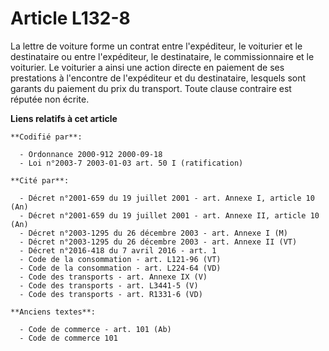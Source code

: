 # Article L132-8

La lettre de voiture forme un contrat entre l'expéditeur, le voiturier et le destinataire ou entre l'expéditeur, le
destinataire, le commissionnaire et le voiturier. Le voiturier a ainsi une action directe en paiement de ses prestations à
l'encontre de l'expéditeur et du destinataire, lesquels sont garants du paiement du prix du transport. Toute clause contraire
est réputée non écrite.

**Liens relatifs à cet article**

	**Codifié par**:

	  - Ordonnance 2000-912 2000-09-18
	  - Loi n°2003-7 2003-01-03 art. 50 I (ratification)

	**Cité par**:

	  - Décret n°2001-659 du 19 juillet 2001 - art. Annexe I, article 10 (An)
	  - Décret n°2001-659 du 19 juillet 2001 - art. Annexe II, article 10 (An)
	  - Décret n°2003-1295 du 26 décembre 2003 - art. Annexe I (M)
	  - Décret n°2003-1295 du 26 décembre 2003 - art. Annexe II (VT)
	  - Décret n°2016-418 du 7 avril 2016 - art. 1
	  - Code de la consommation - art. L121-96 (VT)
	  - Code de la consommation - art. L224-64 (VD)
	  - Code des transports - art. Annexe IX (V)
	  - Code des transports - art. L3441-5 (V)
	  - Code des transports - art. R1331-6 (VD)

	**Anciens textes**:

	  - Code de commerce - art. 101 (Ab)
	  - Code de commerce 101
